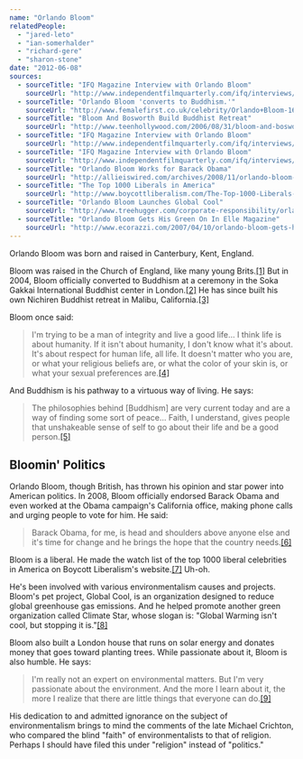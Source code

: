 ```yaml
---
name: "Orlando Bloom"
relatedPeople:
  - "jared-leto"
  - "ian-somerhalder"
  - "richard-gere"
  - "sharon-stone"
date: "2012-06-08"
sources:
  - sourceTitle: "IFQ Magazine Interview with Orlando Bloom"
    sourceUrl: "http://www.independentfilmquarterly.com/ifq/interviews/orlandobloom.htm"
  - sourceTitle: "Orlando Bloom 'converts to Buddhism.'"
    sourceUrl: "http://www.femalefirst.co.uk/celebrity/Orlando+Bloom-1695.html"
  - sourceTitle: "Bloom And Bosworth Build Buddhist Retreat"
    sourceUrl: "http://www.teenhollywood.com/2006/08/31/bloom-and-bosworth-build-buddhist-retreat"
  - sourceTitle: "IFQ Magazine Interview with Orlando Bloom"
    sourceUrl: "http://www.independentfilmquarterly.com/ifq/interviews/orlandobloom.htm"
  - sourceTitle: "IFQ Magazine Interview with Orlando Bloom"
    sourceUrl: "http://www.independentfilmquarterly.com/ifq/interviews/orlandobloom.htm"
  - sourceTitle: "Orlando Bloom Works for Barack Obama"
    sourceUrl: "http://allieiswired.com/archives/2008/11/orlando-bloom-works-for-barack-obama/"
  - sourceTitle: "The Top 1000 Liberals in America"
    sourceUrl: "http://www.boycottliberalism.com/The-Top-1000-Liberals-in-America.htm"
  - sourceTitle: "Orlando Bloom Launches Global Cool"
    sourceUrl: "http://www.treehugger.com/corporate-responsibility/orlando-bloom-launches-global-cool.html"
  - sourceTitle: "Orlando Bloom Gets His Green On In Elle Magazine"
    sourceUrl: "http://www.ecorazzi.com/2007/04/10/orlando-bloom-gets-his-green-on-in-elle-magazine/"
---
```


Orlando Bloom was born and raised in Canterbury, Kent, England.

Bloom was raised in the Church of England, like many young Brits.<a class="source-citation" href="http://www.independentfilmquarterly.com/ifq/interviews/orlandobloom.htm" title="IFQ Magazine Interview with Orlando Bloom">[1]</a> But in 2004, Bloom officially converted to Buddhism at a ceremony in the Soka Gakkai International Buddhist center in London.<a class="source-citation" href="http://www.femalefirst.co.uk/celebrity/Orlando+Bloom-1695.html" title="Orlando Bloom &apos;converts to Buddhism.&apos;">[2]</a> He has since built his own Nichiren Buddhist retreat in Malibu, California.<a class="source-citation" href="http://www.teenhollywood.com/2006/08/31/bloom-and-bosworth-build-buddhist-retreat" title="Bloom And Bosworth Build Buddhist Retreat">[3]</a>

Bloom once said:

>I'm trying to be a man of integrity and live a good life… I think life is about humanity. If it isn't about humanity, I don't know what it's about. It's about respect for human life, all life. It doesn't matter who you are, or what your religious beliefs are, or what the color of your skin is, or what your sexual preferences are.<a class="source-citation" href="http://www.independentfilmquarterly.com/ifq/interviews/orlandobloom.htm" title="IFQ Magazine Interview with Orlando Bloom">[4]</a>

And Buddhism is his pathway to a virtuous way of living. He says:

>The philosophies behind [Buddhism] are very current today and are a way of finding some sort of peace… Faith, I understand, gives people that unshakeable sense of self to go about their life and be a good person.<a class="source-citation" href="http://www.independentfilmquarterly.com/ifq/interviews/orlandobloom.htm" title="IFQ Magazine Interview with Orlando Bloom">[5]</a>

## Bloomin' Politics

Orlando Bloom, though British, has thrown his opinion and star power into American politics. In 2008, Bloom officially endorsed Barack Obama and even worked at the Obama campaign's California office, making phone calls and urging people to vote for him. He said:

>Barack Obama, for me, is head and shoulders above anyone else and it's time for change and he brings the hope that the country needs.<a class="source-citation" href="http://allieiswired.com/archives/2008/11/orlando-bloom-works-for-barack-obama/" title="Orlando Bloom Works for Barack Obama">[6]</a>

Bloom is a liberal. He made the watch list of the top 1000 liberal celebrities in America on Boycott Liberalism's website.<a class="source-citation" href="http://www.boycottliberalism.com/The-Top-1000-Liberals-in-America.htm" title="The Top 1000 Liberals in America">[7]</a> Uh-oh.

He's been involved with various environmentalism causes and projects. Bloom's pet project, Global Cool, is an organization designed to reduce global greenhouse gas emissions. And he helped promote another green organization called Climate Star, whose slogan is: "Global Warming isn't cool, but stopping it is."<a class="source-citation" href="http://www.treehugger.com/corporate-responsibility/orlando-bloom-launches-global-cool.html" title="Orlando Bloom Launches Global Cool">[8]</a>

Bloom also built a London house that runs on solar energy and donates money that goes toward planting trees. While passionate about it, Bloom is also humble. He says:

>I'm really not an expert on environmental matters. But I'm very passionate about the environment. And the more I learn about it, the more I realize that there are little things that everyone can do.<a class="source-citation" href="http://www.ecorazzi.com/2007/04/10/orlando-bloom-gets-his-green-on-in-elle-magazine/" title="Orlando Bloom Gets His Green On In Elle Magazine">[9]</a>

His dedication to and admitted ignorance on the subject of environmentalism brings to mind the comments of the late Michael Crichton, who compared the blind "faith" of environmentalists to that of religion. Perhaps I should have filed this under "religion" instead of "politics."